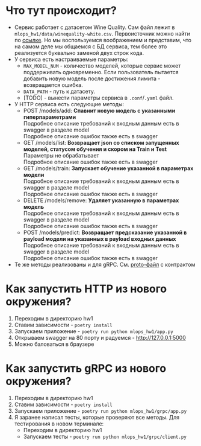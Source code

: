 # Что тут происходит?

* Сервис работает с датасетом Wine Quality. Сам файл лежит в `mlops_hw1/data/winequality-white.csv`. Первоисточник можно найти по [ссылке](https://archive.ics.uci.edu/ml/datasets/wine+Quality). Но мы воспользуемся воображением и представим, что на самом деле мы общаемся с БД сервиса, тем более это реализуется буквально заменой двух строк кода.
* У сервиса есть настраиваемые параметры:
  * `MAX_MODEL_NUM` - количество моделей, которые сервис может поддерживать одновременно. Если пользователь пытается добавить новую модель после достижения лимита - возвращается ошибка.
  * `DATA_PATH` - путь к датасету.
  * [TODO] - вынести параметры сервиса в `.conf`/`.yaml` файл.
* У HTTP сервиса есть следующие методы:
  * POST /models/add:
    **Спавнит новую модель с указанными гиперпараметрами**<br>
    Подробное описание требований к входным данным есть в swagger в разделе model<br>
    Подробное описание ошибок также есть в swagger<br>
  * GET /models/list:
    **Возвращает json со списком запущенных моделей, статусом обучения и скором на Train и Test**<br>
    Параметры не обрабатывает<br>
    Подробное описание ошибок также есть в swagger<br>
  * GET /models/train:
    **Запускает обучение указанной в параметрах модели**<br>
    Подробное описание требований к входным данным есть в swagger в разделе model<br>
    Подробное описание ошибок также есть в swagger<br>
  * DELETE /models/remove:
    **Удаляет указанную в параметрах модель**<br>
    Подробное описание требований к входным данным есть в swagger в разделе model<br>
    Подробное описание ошибок также есть в swagger<br>
  * POST /models/predict:
    **Возвращает предсказание указанной в payload модели на указанных в payload входных данных**<br>
    Подробное описание требований к входным данным есть в swagger в разделе model<br>
    Подробное описание ошибок также есть в swagger<br>
* Те же методы реализованы и для gRPC. См. [proto-файл](https://github.com/mgcrp/hse_mlops_2022/blob/master/hw1/mlops_hw1/grpc/grpc.proto) с контрактом

# Как запустить HTTP из нового окружения?

1) Переходим в директорию hw1
2) Ставим зависимости - `poetry install`
3) Запускаем приложение - `poetry run python mlops_hw1/app.py`
4) Открываем swagger на 80 порту и радуемся - http://127.0.0.1:5000
5) Можно баловаться в браузере

# Как запустить gRPC из нового окружения?

1) Переходим в директорию hw1
2) Ставим зависимости - `poetry install`
3) Запускаем приложение - `poetry run python mlops_hw1/grpc/app.py`
4) Я заранее написал тесты, которые проверяют все методы. Для тестирования в новом терминале:
    * Переходим в директорию hw1
    * Запускаем тесты - `poetry run python mlops_hw1/grpc/client.py`
